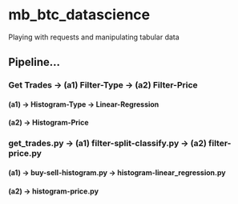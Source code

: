# mb_btc_datascience
Playing with requests and manipulating tabular data
## Pipeline...
### Get Trades -> (a1) Filter-Type -> (a2) Filter-Price 
#### (a1) -> Histogram-Type -> Linear-Regression 
#### (a2) -> Histogram-Price
### get_trades.py -> (a1) filter-split-classify.py  -> (a2) filter-price.py
#### (a1) -> buy-sell-histogram.py -> histogram-linear_regression.py 
#### (a2) -> histogram-price.py
